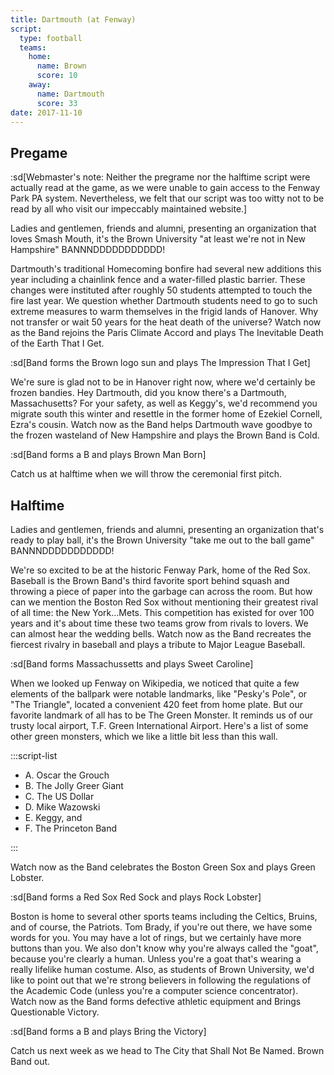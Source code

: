```yaml
---
title: Dartmouth (at Fenway)
script:
  type: football
  teams:
    home:
      name: Brown
      score: 10
    away:
      name: Dartmouth
      score: 33
date: 2017-11-10
---
```


## Pregame

:sd[Webmaster's note: Neither the pregrame nor the halftime script were actually read at the game, as we were unable to gain access to the Fenway Park PA system. Nevertheless, we felt that our script was too witty not to be read by all who visit our impeccably maintained website.]

Ladies and gentlemen, friends and alumni, presenting an organization that loves Smash Mouth, it's the Brown University "at least we're not in New Hampshire" BANNNDDDDDDDDDDD!

Dartmouth's traditional Homecoming bonfire had several new additions this year including a chainlink fence and a water-filled plastic barrier. These changes were instituted after roughly 50 students attempted to touch the fire last year. We question whether Dartmouth students need to go to such extreme measures to warm themselves in the frigid lands of Hanover. Why not transfer or wait 50 years for the heat death of the universe? Watch now as the Band rejoins the Paris Climate Accord and plays The Inevitable Death of the Earth That I Get.

:sd[Band forms the Brown logo sun and plays The Impression That I Get]

We're sure is glad not to be in Hanover right now, where we'd certainly be frozen bandies. Hey Dartmouth, did you know there's a Dartmouth, Massachusetts? For your safety, as well as Keggy's, we'd recommend you migrate south this winter and resettle in the former home of Ezekiel Cornell, Ezra's cousin. Watch now as the Band helps Dartmouth wave goodbye to the frozen wasteland of New Hampshire and plays the Brown Band is Cold.

:sd[Band forms a B and plays Brown Man Born]

Catch us at halftime when we will throw the ceremonial first pitch.

## Halftime

Ladies and gentlemen, friends and alumni, presenting an organization that's ready to play ball, it's the Brown University "take me out to the ball game" BANNNDDDDDDDDDDD!

We're so excited to be at the historic Fenway Park, home of the Red Sox. Baseball is the Brown Band's third favorite sport behind squash and throwing a piece of paper into the garbage can across the room. But how can we mention the Boston Red Sox without mentioning their greatest rival of all time: the New York...Mets. This competition has existed for over 100 years and it's about time these two teams grow from rivals to lovers. We can almost hear the wedding bells. Watch now as the Band recreates the fiercest rivalry in baseball and plays a tribute to Major League Baseball.

:sd[Band forms Massachussetts and plays Sweet Caroline]

When we looked up Fenway on Wikipedia, we noticed that quite a few elements of the ballpark were notable landmarks, like "Pesky's Pole", or "The Triangle", located a convenient 420 feet from home plate. But our favorite landmark of all has to be The Green Monster. It reminds us of our trusty local airport, T.F. Green International Airport. Here's a list of some other green monsters, which we like a little bit less than this wall.

:::script-list

- A. Oscar the Grouch
- B. The Jolly Greer Giant
- C. The US Dollar
- D. Mike Wazowski
- E. Keggy, and
- F. The Princeton Band

:::

Watch now as the Band celebrates the Boston Green Sox and plays Green Lobster.

:sd[Band forms a Red Sox Red Sock and plays Rock Lobster]

Boston is home to several other sports teams including the Celtics, Bruins, and of course, the Patriots. Tom Brady, if you're out there, we have some words for you. You may have a lot of rings, but we certainly have more buttons than you. We also don't know why you're always called the "goat", because you're clearly a human. Unless you're a goat that's wearing a really lifelike human costume. Also, as students of Brown University, we'd like to point out that we're strong believers in following the regulations of the Academic Code (unless you're a computer science concentrator). Watch now as the Band forms defective athletic equipment and Brings Questionable Victory.

:sd[Band forms a B and plays Bring the Victory]

Catch us next week as we head to The City that Shall Not Be Named. Brown Band out.

